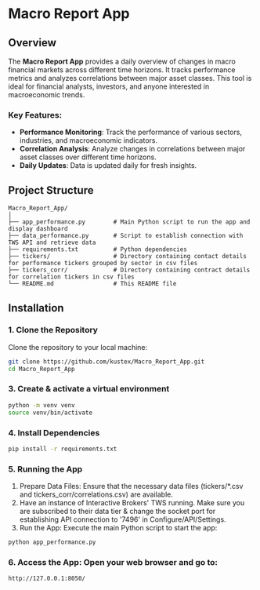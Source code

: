 # Macro Report App

## Overview

The **Macro Report App** provides a daily overview of changes in macro financial markets across different time horizons. It tracks performance metrics and analyzes correlations between major asset classes. This tool is ideal for financial analysts, investors, and anyone interested in macroeconomic trends.

### Key Features:
- **Performance Monitoring**: Track the performance of various sectors, industries, and macroeconomic indicators.
- **Correlation Analysis**: Analyze changes in correlations between major asset classes over different time horizons.
- **Daily Updates**: Data is updated daily for fresh insights.

## Project Structure

```plaintext
Macro_Report_App/
│
├── app_performance.py        # Main Python script to run the app and display dashboard
├── data_performance.py       # Script to establish connection with TWS API and retrieve data
├── requirements.txt          # Python dependencies
├── tickers/                  # Directory containing contact details for performance tickers grouped by sector in csv files
├── tickers_corr/             # Directory containing contract details for correlation tickers in csv files
└── README.md                 # This README file
```

## Installation

### 1. Clone the Repository

Clone the repository to your local machine:

```bash
git clone https://github.com/kustex/Macro_Report_App.git
cd Macro_Report_App
```

### 3. Create & activate a virtual environment 
```bash
python -m venv venv
source venv/bin/activate 
```

### 4. Install Dependencies
```bash
pip install -r requirements.txt
```

### 5. Running the App
1. Prepare Data Files: Ensure that the necessary data files (tickers/*.csv and tickers_corr/correlations.csv) are available.
2. Have an instance of Interactive Brokers' TWS running. Make sure you are subscribed to their data tier & change the socket port for establishing API connection to '7496' in Configure/API/Settings. 
3. Run the App: Execute the main Python script to start the app:
```bash
python app_performance.py
```
### 6. Access the App: Open your web browser and go to:
```arduino
http://127.0.0.1:8050/
```



